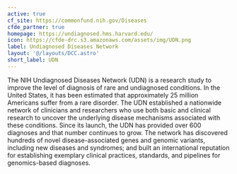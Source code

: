 ```yaml
---
active: true
cf_site: https://commonfund.nih.gov/Diseases
cfde_partner: true
homepage: https://undiagnosed.hms.harvard.edu/
icon: https://cfde-drc.s3.amazonaws.com/assets/img/UDN.png
label: Undiagnosed Diseases Network
layout: '@/layouts/DCC.astro'
short_label: UDN
---
```

The NIH Undiagnosed Diseases Network (UDN) is a research study to improve the level of diagnosis of rare and undiagnosed conditions. In the United States, it has been estimated that approximately 25 million Americans suffer from a rare disorder. The UDN established a nationwide network of clinicians and researchers who use both basic and clinical research to uncover the underlying disease mechanisms associated with these conditions. Since its launch, the UDN has provided over 600 diagnoses and that number continues to grow. The network has discovered hundreds of novel disease-associated genes and genomic variants, including new diseases and syndromes; and built an international reputation for establishing exemplary clinical practices, standards, and pipelines for genomics-based diagnoses.